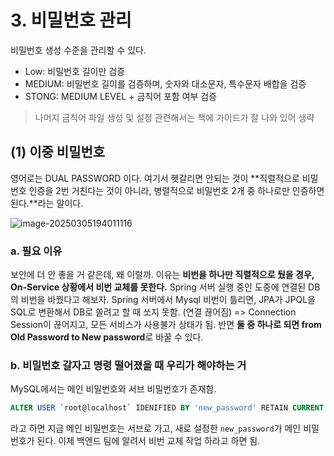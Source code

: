 # 3. 비밀번호 관리

비밀번호 생성 수준을 관리할 수 있다.

- Low: 비밀번호 길이만 검증
- MEDIUM: 비밀번호 길이를 검증하며, 숫자와 대소문자, 특수문자 배합을 검증
- STONG:  MEDIUM LEVEL + 금칙어 포함 여부 검증

> 나머지 금칙어 파일 생성 및 설정 관련해서는 책에 가이드가 잘 나와 있어 생략

## (1) 이중 비밀번호

영어로는 DUAL PASSWORD 이다. 여기서 헷갈리면 안되는 것이 **직렬적으로 비밀번호 인증을 2번 거친다는 것이 아니라, 병렬적으로 비밀번호 2개 중 하나로만 인증하면 된다.**라는 말이다. 

![image-20250305194011116](https://github.com/user-attachments/assets/46e94fd4-8360-43de-9128-b946a5ec2a77)

### a. 필요 이유

보안에 더 안 좋을 거 같은데, 왜 이럴까. 
이유는 **비번을 하나만 직렬적으로 뒀을 경우, On-Service 상황에서 비번 교체를 못한다.**
Spring 서버 실행 중인 도중에 연결된 DB의 비번을 바꿨다고 해보자. Spring 서버에서 Mysql 비번이 틀리면, JPA가 JPQL을 SQL로 변환해서 DB로 쏠려고 할 때 쏘지 못함. (연결 끊어짐) => Connection Session이 끊어지고, 모든 서비스가 사용불가 상태가 됨. 
반면 **둘 중 하나로 되면 from Old Password to New password**로 바꿀 수 있다.

### b. 비밀번호 갈자고 명령 떨어졌을 때 우리가 해야하는 거

MySQL에서는 메인 비밀번호와 서브 비밀번호가 존재함.

```sql
ALTER USER `root@localhost` IDENIFIED BY 'new_password' RETAIN CURRENT PASSWORD;
```

라고 하면 지금 메인 비밀번호는 서브로 가고, 새로 설정한 `new_password`가 메인 비밀번호가 된다. 이제 백엔드 팀에 알려서 비번 교체 작업 하라고 하면 됨. 

